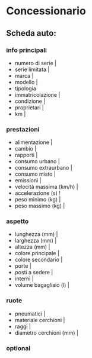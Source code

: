 <!-- 
Modellizzare la struttura di una tabella per memorizzare tutti i dati riguardanti delle auto usate messe in vendita da un concessionario
Come fatto stamattina in classe potete fare un file di testo e scrivre la struttura li. 
-->

# Concessionario

## Scheda auto:

### __info principali__
* numero di serie |
* serie limitata |
* marca |
* modello |
* tipologia
* immatricolazione |
* condizione |
* proprietari |
* km |

### __prestazioni__
* alimentazione |
* cambio |
* rapporti |
* consumo urbano |
* consumo extraurbano |
* consumo misto |
* emissioni |
* velocità massima (km/h) |
* accelerazione (s) !
* peso minimo (kg) |
* peso massimo (kg) |

### __aspetto__
* lunghezza (mm) |
* larghezza (mm) |
* altezza (mm) |
* colore principale |
* colore secondario |
* porte |
* posti a sedere |
* interni |
* volume bagagliaio (l) |


### __ruote__
* pneumatici |
* materiale cerchioni |
* raggi |
* diametro cerchioni (mm) |

### __optional__




